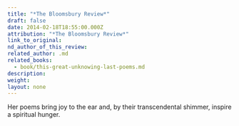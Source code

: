 ```yaml
---
title: "*The Bloomsbury Review*"
draft: false
date: 2014-02-18T18:55:00.000Z
attribution: "*The Bloomsbury Review*"
link_to_original:
nd_author_of_this_review:
related_author: .md
related_books:
  - book/this-great-unknowing-last-poems.md
description:
weight:
layout: none
---
```

Her poems bring joy to the ear and, by their transcendental shimmer, inspire a spiritual hunger.

